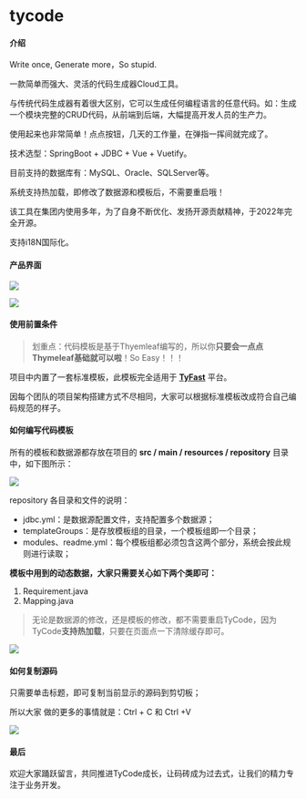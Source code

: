 # tycode

#### 介绍
Write once, Generate more，So stupid.

一款简单而强大、灵活的代码生成器Cloud工具。

与传统代码生成器有着很大区别，它可以生成任何编程语言的任意代码。如：生成一个模块完整的CRUD代码，从前端到后端，大幅提高开发人员的生产力。

使用起来也非常简单！点点按钮，几天的工作量，在弹指一挥间就完成了。

技术选型：SpringBoot + JDBC + Vue + Vuetify。

目前支持的数据库有：MySQL、Oracle、SQLServer等。

系统支持热加载，即修改了数据源和模板后，不需要重启哦！

该工具在集团内使用多年，为了自身不断优化、发扬开源贡献精神，于2022年完全开源。

支持i18N国际化。

#### 产品界面

![](https://gitee.com/tommycloud/TyStudy/raw/master/src/main/resources/assets/ty-code/code-index-zh.png)

![](https://gitee.com/tommycloud/TyStudy/raw/master/src/main/resources/assets/ty-code/code-result-zh.png)

#### 使用前置条件

> 划重点：代码模板是基于Thyemleaf编写的，所以你**只要会一点点Thymeleaf基础就可以啦**！So Easy！！！

项目中内置了一套标准模板，此模板完全适用于 **[TyFast](https://gitee.com/tommycloud/TyFast)** 平台。

因每个团队的项目架构搭建方式不尽相同，大家可以根据标准模板改成符合自己编码规范的样子。

#### 如何编写代码模板

所有的模板和数据源都存放在项目的 **src / main / resources / repository** 目录中，如下图所示：

![](https://gitee.com/tommycloud/TyStudy/raw/master/src/main/resources/assets/ty-code/repos.png)

repository 各目录和文件的说明：

- jdbc.yml：是数据源配置文件，支持配置多个数据源；
- templateGroups：是存放模板组的目录，一个模板组即一个目录；
- modules、readme.yml：每个模板组都必须包含这两个部分，系统会按此规则进行读取；

**模板中用到的动态数据，大家只需要关心如下两个类即可：**

1. Requirement.java
2. Mapping.java

> 无论是数据源的修改，还是模板的修改，都不需要重启TyCode，因为TyCode**支持热加载**，只要在页面点一下清除缓存即可。

![](https://gitee.com/tommycloud/TyStudy/raw/master/src/main/resources/assets/ty-code/clear.png)

#### 如何复制源码

只需要单击标题，即可复制当前显示的源码到剪切板；

所以大家 做的更多的事情就是：Ctrl + C 和 Ctrl +V

![](https://gitee.com/tommycloud/TyStudy/raw/master/src/main/resources/assets/ty-code/copy.png)

#### 最后

欢迎大家踊跃留言，共同推进TyCode成长，让码砖成为过去式，让我们的精力专注于业务开发。

